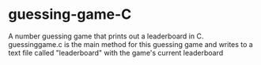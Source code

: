 # guessing-game-C
A number guessing game that prints out a leaderboard in C.
guessinggame.c is the main method for this guessing game and writes to a text file called "leaderboard" with the game's current leaderboard
